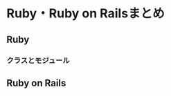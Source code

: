 # Ruby・Ruby on Railsまとめ

<script>
document.title = 'Rubyまとめ';
</script>


## Ruby

### クラスとモジュール



## Ruby on Rails